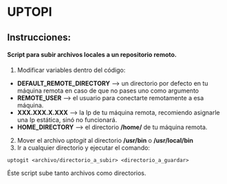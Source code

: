 # UPTOPI

## Instrucciones:

#### Script para subir archivos locales a un repositorio remoto.

1. Modificar variables dentro del código:

- **DEFAULT_REMOTE_DIRECTORY** --> un directorio por defecto en tu máquina remota en caso de que 
 no pases uno como argumento
- **REMOTE_USER** --> el usuario para conectarte remotamente a esa máquina.
- **XXX.XXX.X.XXX** --> la Ip de tu máquina remota, recomiendo asignarle una Ip estática, sinó no funcionará.
- **HOME_DIRECTORY** --> el directorio **/home/** de tu máquina remota.

 2. Mover el archivo *uptogit* al directorio **/usr/bin** o **/usr/local/bin**
 3. Ir a cualquier directorio y ejecutar el comando:
~~~
uptogit <archivo/directorio_a_subir> <directorio_a_guardar>
~~~
 Éste script sube tanto archivos como directorios.